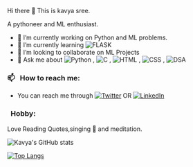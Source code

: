    Hi there 👋
   This is kavya sree. 
   
   A pythoneer and ML enthusiast. 
 
- 🔭 I’m currently working on Python and ML problems.
- 🌱 I’m currently learning ![FLASK](https://img.shields.io/badge/-Flask-05122A?style=flat&logo=flask)&nbsp;
- 👯 I’m looking to collaborate on ML Projects
- 💬 Ask me about ![Python](https://img.shields.io/badge/-Python-05122A?style=flat&logo=python)&nbsp;, ![C](https://img.shields.io/badge/--05122A?style=flat&logo=c)&nbsp;, ![HTML](https://img.shields.io/badge/-HTML-05122A?style=flat&logo=html)&nbsp;, ![CSS](https://img.shields.io/badge/-CSS-05122A?style=flat&logo=CSS3&logoColor=1572B6)&nbsp;, ![DSA](https://img.shields.io/badge/-DSA-05122A?)&nbsp;
### 📫 &nbsp; How to reach me:
- You can reach me through <a href="https://twitter.com/d_kavyasree_18?lang=en"><img alt="Twitter" src="https://img.shields.io/badge/Twitter%20-%230077B5.svg?&style=flat&logo=twitter&logoColor=white"/></a>&nbsp;OR <a href="https://www.linkedin.com/in/donkeshwar-kavyasree-b53807202/ 
"><img alt="LinkedIn" src="https://img.shields.io/badge/linkedin%20-%230077B5.svg?&style=flat&logo=linkedin&logoColor=white"/></a> &nbsp;
###  &nbsp; Hobby:
Love Reading Quotes,singing 🎤 and meditation.

![Kavya's GitHub stats](https://github-readme-stats.vercel.app/api?username=kavyasree-2020&show_icons=true&theme=radical)

[![Top Langs](https://github-readme-stats.vercel.app/api/top-langs/?username=kavyasree-2020&layout=compact)](https://github.com/kavyasree-2020/github-readme-stats)



